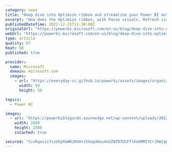 ```yaml
---
category: news
title: "Deep dive into Optimize ribbon and streamline your Power BI authoring"
excerpt: "How does the Optimize ribbon, with Pause visuals, Refresh visuals, Optimization presets, and Performance analyzer, as well as Edit relationships in the properties pane work to streamline your authoring experience? Here are some scenarios they can help you with!\r\n\r\n1.\tMake changes to an existing DirectQuery"
publishedDateTime: 2022-12-15T11:30:00Z
originalUrl: "https://powerbi.microsoft.com/en-us/blog/deep-dive-into-optimize-ribbon-and-streamline-your-power-bi-authoring/"
webUrl: "https://powerbi.microsoft.com/en-us/blog/deep-dive-into-optimize-ribbon-and-streamline-your-power-bi-authoring/"
type: article
quality: 87
heat: 88
published: true

provider:
  name: Microsoft
  domain: microsoft.com
  images:
    - url: "https://everyday-cc.github.io/powerbi/assets/images/organizations/microsoft.com-50x50.jpg"
      width: 50
      height: 50

topics:
  - Power BI

images:
  - url: "https://powerbiblogscdn.azureedge.net/wp-content/uploads/2022/12/Pause-visuals-flow.png"
    width: 2680
    height: 2508
    isCached: true

secured: "CcvRqeszi7siUFphbWRJ05H+z5XegdHas4xU2NTB7DCFflKeOMMIYCrJ6Wjq84iyRmc8aXrG3799u2goiQNix6FBbOAVsu1ecZluE3rgYmPt4yOWFpuKLMBFx764Rg/tbmnyDp3scXjRHDuYN2gI2sYZRmdKrn1eVHwqrrjXfbbOSO+VtgNozuaYfpV8g49K1sNI2NC4wiTavvdMUojqf0jzh01y9I1Pja7l8MlyxOOtpiCGrGY2Ru8bGHuGce6diDcJkTrboAFuZ+5vjVx7SF8EVJ+UEv0GG4Dm2na6ig29OFBsZAPXl0Kjrrl+9VmplO+DdnY0dBWGTWKod5WzcT0SwFZaiOdOT6eHdbvYy8o=;XtLkXLfVPnpTkoanjUU6wA=="
---
```


